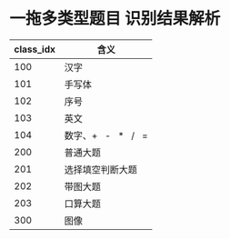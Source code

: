 # 一拖多类型题目 识别结果解析
| class_idx | 含义 |
| --- | ---- |
| 100 | 汉字|
| 101 | 手写体 |
| 102 | 序号 |
| 103 | 英文 |
| 104 | 数字、+ &nbsp; - &nbsp; * &nbsp; / &nbsp; =|
| 200 | 普通大题
| 201 | 选择填空判断大题
| 202 | 带图大题
| 203 | 口算大题
| 300 | 图像